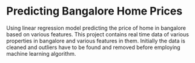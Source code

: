 # Predicting Bangalore Home Prices
Using linear regression model predicting the price of home in bangalore based on various features.
This project contains real time data of various properties in bangalore and various features in them.
Initially the data is cleaned and outliers have to be found and removed before employing machine learning algorithm.
